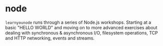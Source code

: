 # node

`learnyounode` runs through a series of Node.js workshops. Starting at a basic "HELLO WORLD" and moving on to more advanced exercises about dealing with synchronous & asynchronous I/O, filesystem operations, TCP and HTTP networking, events and streams.

